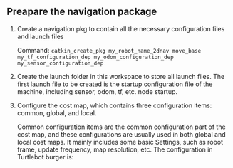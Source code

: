 ## Preapare the navigation package
1. Create a navigation pkg to contain all the necessary configuration files and launch files

   Command: `catkin_create_pkg my_robot_name_2dnav move_base my_tf_configuration_dep my_odom_configuration_dep my_sensor_configuration_dep `
2. Create the launch folder in this workspace to store all launch files. The first launch file to be created is the startup configuration file of the machine, including sensor, odom, tf, etc. node startup.
3. Configure the cost map, which contains three configuration items: common, global, and local.
   
   Common configuration items are the common configuration part of the cost map, and these configurations are usually used in both global and local cost maps. It mainly includes some basic Settings, such as robot frame, update frequency, map resolution, etc.
   The configuration in Turtlebot burger is:
   
